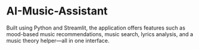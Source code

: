 # AI-Music-Assistant
Built using Python and Streamlit, the application offers features such as mood-based music recommendations, music search, lyrics analysis, and a music theory helper—all in one interface.
